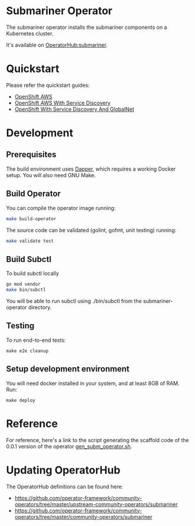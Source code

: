 # Submariner Operator

The submariner operator installs the submariner components on a Kubernetes cluster.

It's available on [OperatorHub:submariner](https://operatorhub.io/operator/submariner).

# Quickstart

Please refer the quickstart guides:

* [OpenShift AWS](https://submariner-io.github.io/quickstart/openshift)
* [OpenShift AWS With Service Discovery](https://submariner-io.github.io/quickstart/openshiftsd)
* [OpenShift With Service Discovery And GlobalNet](https://submariner-io.github.io/quickstart/openshiftgn/)

# Development

## Prerequisites

The build environment uses
[Dapper](https://github.com/rancher/dapper), which requires a working
Docker setup. You will also need GNU Make.

## Build Operator
 
 You can compile the operator image running:
```bash
make build-operator
```

The source code can be validated (golint, gofmt, unit testing) running:
```bash
make validate test
```

## Build Subctl

To build subctl locally
```bash
go mod vendor
make bin/subctl
```
You will be able to run subctl using ./bin/subctl from the submariner-operator directory.
 
## Testing
To run end-to-end tests:
```
make e2e cleanup
```
 
## Setup development environment 
You will need docker installed in your system, and at least 8GB of RAM. Run:

```
make deploy
```
 

# Reference

For reference, here's a link to the script generating the scaffold code of the 0.0.1
version of the operator [gen_subm_operator.sh](https://github.com/submariner-io/submariner/blob/v0.0.2/operators/go/gen_subm_operator.sh).


# Updating OperatorHub

The OperatorHub definitions can be found here:
* https://github.com/operator-framework/community-operators/tree/master/upstream-community-operators/submariner
* https://github.com/operator-framework/community-operators/tree/master/community-operators/submariner

